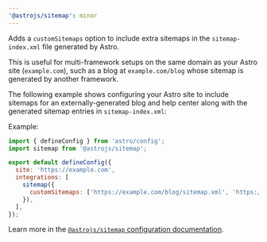 ```yaml
---
'@astrojs/sitemap': minor
---
```


Adds a `customSitemaps` option to include extra sitemaps in the `sitemap-index.xml` file generated by Astro.

This is useful for multi-framework setups on the same domain as your Astro site (`example.com`), such as a blog at `example.com/blog` whose sitemap is generated by another framework.

The following example shows configuring your Astro site to include sitemaps for an externally-generated blog and help center along with the generated sitemap entries in `sitemap-index.xml`:

Example:

```js
import { defineConfig } from 'astro/config';
import sitemap from '@astrojs/sitemap';

export default defineConfig({
  site: 'https://example.com',
  integrations: [
    sitemap({
      customSitemaps: ['https://example.com/blog/sitemap.xml', 'https://example.com/helpcenter/sitemap.xml'],
    }),
  ],
});
```

Learn more in the [`@astrojs/sitemap` configuration documentation](https://docs.astro.build/en/guides/integrations-guide/sitemap/#configuration).
